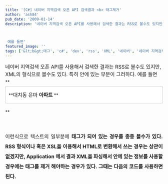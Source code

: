 ```yaml
---
title: '[C#] 네이버 지역검색 오픈 API 검색결과 <b> 태그제거'
author: 'ash84'
pub_date: '2009-01-14'
description: '네이버 지역검색 오픈 API를 사용해서 검색한 결과는 RSS로 볼수도 있지만,  XML의 형식으로 볼수도 있다. 특히  안에 있는 부분이 그러하다. 


  
 예를 들면'
featured_image: ''
tags: ['&lt;b&gt;태그', 'c#', 'dev', 'rss', 'XML', '네이버', '네이버 지역검색', '오픈 API', '지역검색', '프로그래밍']
---
```



<span style="font-size: 12pt; ">  
 네이버 지역검색 오픈 API를 사용해서 검색한 결과는 RSS로 볼수도 있지만,  XML의 형식으로 볼수도 있다. 특히 <titles> 안에 있는 부분이 그러하다. </span>  
<span style="font-size: 12pt; ">  
</span>  
<span style="font-size: 12pt; ">  
 예를 들면</span>  
<span style="font-size: 12pt; ">  
</span>  
<span style="font-size: 12pt; ">  
</span>

<div style="text-align: justify; line-height: 2; "><span style="font-size: 12pt; ">  
</span>**<span style="font-size: 12pt; ">  
</span><div class="txc-textbox" style="BORDER-RIGHT: #cbcbcb 1px solid; PADDING-RIGHT: 10px; BORDER-TOP: #cbcbcb 1px solid; PADDING-LEFT: 10px; PADDING-BOTTOM: 10px; BORDER-LEFT: #cbcbcb 1px solid; PADDING-TOP: 10px; BORDER-BOTTOM: #cbcbcb 1px solid; BACKGROUND-COLOR: #ffffff"><span style="font-size: 12pt; ">  
</span>**<span style="font-size: 12pt; ">대치동 은마 </span><font color="#e31600"><span style="font-size: 12pt; "><b></span></font><span style="font-size: 12pt; "> 아파트</span><font color="#e31600"><span style="font-size: 12pt; "></b> </span></font>**  
<span style="font-size: 12pt; ">  
</span></div><span style="font-size: 12pt; ">  
</span>

**</div><span style="font-size: 12pt; ">  
</span>

<div style="text-align: justify; line-height: 2; "><span style="font-size: 12pt; ">  
</span>  
<span style="font-size: 12pt; ">  
 이런식으로 텍스트의 일부분에 <b> 태그가 되어 있는 경우를 종종 볼수가 있다. RSS 형식이나 혹은 XSL을 이용해서 HTML로 변환해서 쓰는 경우는 상관이 없겠지만, Application 에서 결과 XML을 파싱해서 안에 있는 정보를 사용할 경우에는 <b> 태그를 제거 해야하는 경우가 있다. </span>  
<span style="font-size: 12pt; ">  
</span>  
<span style="font-size: 12pt; ">  
 그때는 다음의 코드를 사용하면 된다. </span><span style="font-size: 12pt; ">  
</span><script src="https://gist.github.com/3949607.js"><span style="font-size: 12pt; "></script><span style="font-size: 12pt; "></span>

</div><span style="font-size: 12pt; ">  
</span>



